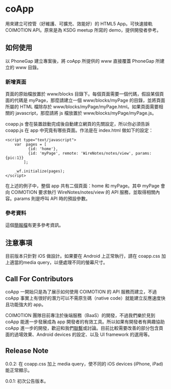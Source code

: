 # coApp
用來建立可控管（好維護、可擴充、效能好）的 HTML5 App。可快速接軌 COIMOTION API。原來是為 KSDG meetup 所寫的 demo，提供開發者參考。


## 如何使用
以 PhoneGap 建立專案後，將 coApp 所提供的 www 直接覆蓋 PhoneGap 所建立的 www 目錄。

### 新增頁面
頁面的原始檔放置於 www/blocks 目錄下。每個頁面需要一個代碼，假設某個頁面的代碼是 myPage，那麼請建立一個 www/blocks/myPage 的目錄，並將頁面所屬的 HTML 檔除存於 www/blocks/myPage/myPage.html。如果頁面需要相關的 javascript，那麼請將 js 檔放置於 www/blocks/myPage/myPage.js。

coapp.js 會在裝置啟動完成後自動建立網頁的先關設定，所以你必須告訴 coapp.js 在 app 中究竟有哪些頁面。作法是在 index.html 做如下的設定：

    <script type="text/javascript">
        var  pages = [
              {id: 'home'},
              {id: 'myPage', remote: 'WireNotes/notes/view', params: {pic:1}}
            ];

        _wf.initialize(pages);
    </script>

在上述的例子中，整個 app 共有二個頁面：home 和 myPage。其中 myPage 會向 COIMOTION 要求執行  WireNotes/notes/view 的 API 服務，並取得相關內容。params 則是呼叫 API 時的預設參數。

### 參考資料
這個[簡報檔](http://www.slideshare.net/BenLue/ksdg0621-share)有更多參考資訊。

## 注意事項
目前版本只針對 iOS 做設計。如果要在 Android 上正常執行，請在 coapp.css 加上適當的media query，以便處理不同的螢幕尺寸。

## Call For Contributors
coApp 一開始只是為了展示如何使用 COIMOTION 的 API 服務而建立，不過 coApp 事實上有很好的潛力可以不需原生碼（native code）就能建立反應速度快且功能強大的 app。

COIMOTION 團隊目前專注於後端服務（BaaS）的開發，不過我們樂於見到 coApp 能進一步發展成為 app 開發者的有效工具。所以如果有開發者有興趣協助 coApp 進一步的開發，歡迎和我們[聯繫](http://tw.coimotion.com/#content6)或討論。目前比較需要改善的部分包含頁面的過場效果、Android devices 的設定、以及 UI framework 的選用等。

## Release Note
0.0.2: 在 coapp.css 加上 media query，使不同的 iOS devices (iPhone, iPad) 能正常顯示。

0.0.1: 初次公告版本。